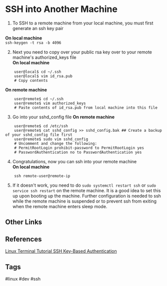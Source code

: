 # SSH into Another Machine

1. To SSH to a remote machine from your local machine, you must first generate an ssh key pair  

**On local machine**  
`ssh-keygen -t rsa -b 4096`  

2. Next you need to copy over your public rsa key over to your remote machine's authorized\_keys file  
**On local machine**
```
	user@local$ cd ~/.ssh 
	user@local$ vim id_rsa.pub
	# Copy contents
```
**On remote machine**
```
	user@remote$ cd ~/.ssh
	user@remote$ vim authorized_keys
	# Paste contents of id_rsa.pub from local machine into this file
```
3. Go into your sshd\_config file 
**On remote machine**
```
	user@remote$ cd /etc/ssh
	user@remote$ cat sshd_config >> sshd_config.bak ## Create a backup of your sshd_config file first
	user@remote$ sudo vim sshd_config
	# Uncomment and change the following:
	# PermitRootLogin prohibit-password to PermitRootLogin yes 
	# PasswordAuthentication no to PasswordAuthentication yes
```

4. Congratulations, now you can ssh into your remote machine  
**On local machine**
```
	ssh remote-user@remote-ip
```
5. If it doesn't work, you need to do `sudo systemctl restart ssh` or `sudo service ssh restart` on the remote machine. It is a good idea to set this up upon booting up the machine. Further configuration is needed to ssh while the remote machine is suspended or to prevent ssh from exiting when the remote machine enters sleep mode.  


## Other Links


## References
[Linux Terminal Tutorial SSH Key-Based Authentication](https://www.youtube.com/watch?v=vpk_1gldOAE)

## Tags
#linux #dev #ssh
